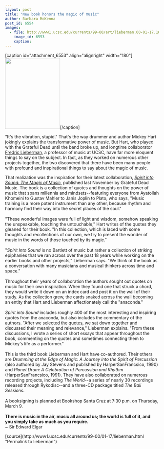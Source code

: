 ```yaml
---
layout: post
title: "New book honors the magic of music"
author: Barbara McKenna
post_id: 6554
images:
  - file: http://www1.ucsc.edu/currents/99-00/art/lieberman.00-01-17.180.jpg
    image_id: 6553
    caption: 
---
```


[caption id="attachment_6553" align="alignright" width="180"]<a href="http://localhost/mysite/wp-content/uploads/2000/01/lieberman.00-01-17.180.jpg"><img class="size-full wp-image-6553" src="http://localhost/mysite/wp-content/uploads/2000/01/lieberman.00-01-17.180.jpg" alt="" width="180" height="232" /></a>[/caption]
<p>
  "It's the vibration, stupid." That's the way drummer and author Mickey Hart jokingly explains the transformative power of music. But Hart, who played with the Grateful Dead until the band broke up, and longtime collaborator <a href="http://arts.ucsc.edu/faculty/lieberman/index.html">Fredric Lieberman</a>, a professor of music at UCSC, have far more eloquent things to say on the subject. In fact, as they worked on numerous other projects together, the two discovered that there have been many people with profound and inspirational things to say about the magic of music.
</p>That realization was the inspiration for their latest collaboration, <a href="http://mhart.com/Pages/sispgs/sisintro.html"><i>Spirit into Sound: The Magic of Music</i></a>, published last November by Grateful Dead Music. The book is a collection of quotes and thoughts on the power of music that spans millennia and mindsets--featuring everyone from Ayatollah Khomeini to Gustav Mahler to Janis Joplin to Plato, who says, "Music training is a more potent instrument than any other, because rhythm and harmony find their way into the secret places of the soul."<br>
<br>
"These wonderful images were full of light and wisdom, somehow speaking the unspeakable, touching the untouchable," Hart writes of the quotes they gleaned for their book. "In this collection, which is laced with some thoughts and recollections of our own, we try to present the wonder of music in the words of those touched by its magic."<br>
<br>
"<i>Spirit Into Sound</i> is no Bartlett of music but rather a collection of striking epiphanies that we ran across over the past 18 years while working on the earlier books and other projects," Lieberman says. "We think of the book as a conversation with many musicians and musical thinkers across time and space."<br>
<br>
Throughout their years of collaboration the authors sought out quotes on music for their own inspiration. When they found one that struck a chord, they would write it down on an index card and post it on the wall of their study. As the collection grew, the cards snaked across the wall becoming an entity that Hart and Lieberman affectionately call the "anaconda."<br>
<br>
<i>Spirit into Sound</i> includes roughly 400 of the most interesting and inspiring quotes from the anaconda, but also includes the commentary of the authors. "After we selected the quotes, we sat down together and discussed their meaning and relevance," Lieberman explains. "From these discussions, I wrote a series of short essays that appear throughout the book, commenting on the quotes and sometimes connecting them to Mickey's life as a performer."<br>
<br>
This is the third book Lieberman and Hart have co-authored. Their others are <i>Drumming at the Edge of Magic: A Journey into the Spirit of Percussion</i> (also authored by Jay Stevens and published by HarperSanFrancsico, 1990) and <i>Planet Drum: A Celebration of Percussion and Rhythm</i> (HarperSanFrancsico, 1991). They have also collaborated on numerous recording projects, including <i>The World</i>--a series of nearly 30 recordings released through Rykodisc--and a three-CD package titled <i>The Bali Sessions</i>.<br>
<br>
A booksigning is planned at Bookshop Santa Cruz at 7:30 p.m. on Thursday, March 9.<br>
<br>
<b>There is music in the air, music all around us; the world is full of it, and you simply take as much as you require.</b><br>
~ Sir Edward Elgar
<p>

</p>
[source](http://www1.ucsc.edu/currents/99-00/01-17/lieberman.html "Permalink to lieberman")
